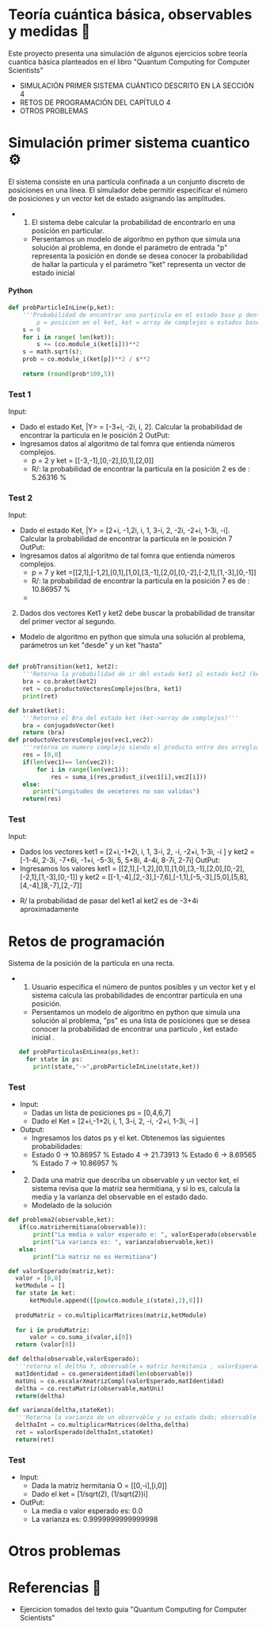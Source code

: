 # Teoría cuántica básica, observables y medidas 🚀
Este proyecto presenta una simulación de algunos ejercicios sobre teoría cuantica básica planteados en el libro "Quantum Computing for Computer Scientists"
* SIMULACIÓN PRIMER SISTEMA CUÁNTICO DESCRITO EN LA SECCIÓN 4 
* RETOS DE PROGRAMACIÓN DEL CAPÍTULO 4
* OTROS PROBLEMAS
# Simulación primer sistema cuantico  ⚙️
El sistema consiste en una partícula confinada a un conjunto discreto de posiciones en una línea. El simulador debe permitir especificar el número de posiciones y un vector ket de estado asignando las amplitudes.

+ 1. El sistema debe calcular la probabilidad de encontrarlo en una posición en particular.
  * Persentamos un modelo de algoritmo en python que simula una solución al problema, en donde el parámetro de entrada "p" representa la posición en donde se desea conocer la probabilidad de hallar la particula y el parámetro "ket" representa un vector de estado inicial 
  
#### Python
```python
def probParticleInLine(p,ket):
    '''Probabilidad de encontrar una particula en el estado base p dentro de ket 'ket'
        p = posicion en el ket, ket = array de complejos o estados bases'''
    s = 0    
    for i in range( len(ket)):
        s += (co.module_i(ket[i]))**2
    s = math.sqrt(s);
    prob = co.module_i(ket[p])**2 / s**2
    
    return (round(prob*100,5))
```
### Test 1
Input:
- Dado el estado Ket, |Y> = [-3+i, -2i, i, 2]. Calcular la probabilidad de encontrar la particula en le posición 2
OutPut:
- Ingresamos datos al algoritmo de tal fomra que entienda números complejos. 
  * p = 2 y ket = [[-3,-1],[0,-2],[0,1],[2,0]]
  * R/: la probabilidad de encontrar la particula en la posición 2 es de : 5.26316 %

### Test 2
Input:
- Dado el estado Ket, |Y> = [2+i, -1,2i, i, 1, 3-i, 2, -2i, -2+i, 1-3i, -i]. Calcular la probabilidad de encontrar la particula en le posición 7
OutPut:
- Ingresamos datos al algoritmo de tal fomra que entienda números complejos. 
  * p = 7 y ket =[[2,1],[-1,2],[0,1],[1,0],[3,-1],[2,0],[0,-2],[-2,1],[1,-3],[0,-1]]
  * R/: la probabilidad de encontrar la particula en la posición 7 es de : 10.86957 %
  * 
  
2. Dados dos vectores Ket1 y ket2 debe buscar la probabilidad de transitar del primer vector al segundo.
-  Modelo de algoritmo en python que simula una solución al problema, parámetros un ket "desde" y un ket "hasta"
```python

def probTransition(ket1, ket2):
    '''Retorna la probabilidad de ir del estado ket1 al estado ket2 (kets arrays)'''
    bra = co.braket(ket2) 
    ret = co.productoVectoresComplejos(bra, ket1)
    print(ret)

```
```python
def braket(ket):
    '''Retorna el Bra del estado ket (ket->array de complejos)'''
    bra = conjugadoVector(ket)
    return (bra)
def productoVectoresComplejos(vec1,vec2):
    '''retorna un numero complejo siendo el producto entre dos arreglso complejos'''
    res = [0,0]
    if(len(vec1)== len(vec2)):
        for i in range(len(vec1)):
            res = suma_i(res,product_i(vec1[i],vec2[i]))
    else:
       print("Longitudes de vecetores no son validas")
    return(res)
 ```
 ### Test
 Input:
 - Dados los vectores ket1 = [2+i,-1+2i, i, 1, 3-i, 2, -i, -2+i, 1-3i, -i ] y ket2 = [-1-4i, 2-3i, -7+6i, -1+i, -5-3i, 5, 5+8i, 4-4i, 8-7i, 2-7i]
OutPut:
- Ingresamos los valores ket1 =  [[2,1],[-1,2],[0,1],[1,0],[3,-1],[2,0],[0,-2],[-2,1],[1,-3],[0,-1]] y ket2 = [[-1,-4],[2,-3],[-7,6],[-1,1],[-5,-3],[5,0],[5,8],[4,-4],[8,-7],[2,-7]]
* R/ la probabilidad de pasar del ket1 al ket2 es de -3+4i aproximadamente
# Retos de programación 
 Sistema de la posición de la partícula en una recta.
 - 1. Usuario especifica el número de puntos posibles y un vector ket y el sistema calcula las probabilidades de encontrar partícula en una posición.
    * Persentamos un modelo de algoritmo en python que simula una solución al problema, "ps" es una lista de posiciones que se desea conocer la probabilidad de encontrar una particulo , ket estado inicial . 
 ```python
    def probParticulasEnLinea(ps,ket):
      for state in ps:
        print(state,"->",probParticleInLine(state,ket))
 ```
 
 ### Test
 - Input:
   * Dadas un lista de posiciones ps = [0,4,6,7]
   * Dado el Ket = [2+i,-1+2i, i, 1, 3-i, 2, -i, -2+i, 1-3i, -i ]
 - Output:
   * Ingresamos los datos ps y el ket. Obtenemos las siguientes probabilidades:
   * Estado  0 -> 10.86957 %
      Estado  4 -> 21.73913 %
      Estado  6 -> 8.69565 %
      Estado  7 -> 10.86957 %
- 2. Dada una matriz que describa un observable y un vector ket, el sistema revisa que la matriz sea hermitiana, y si lo es, calcula la media y la varianza del observable en el estado dado.
  * Modelado de la solución 
 ```python
 def problema2(observable,ket):
    if(co.matrizhermitiana(observable)):
        print("La media o valor esperado e: ", valorEsperado(observable,ket))
        print("La varianza es: ", varianza(observable,ket))
    else:
        print("La matriz no es Hermitiana")
 ```
  ```python
 def valorEsperado(matriz,ket):
    valor = [0,0]
    ketModule = []
    for state in ket:
        ketModule.append([[pow(co.module_i(state),2),0]])
    
    produMatriz = co.multiplicarMatrices(matriz,ketModule)
    
    for i in produMatriz:
        valor = co.suma_i(valor,i[0])
    return (valor[0])    

def deltha(observable,valorEsperado):
    '''retorna el deltha Y, observable = matriz hermitania , valorEsperado = real'''
    matIdentidad = co.generaidentidad(len(observable))
    matUni = co.escalarXmatrizCompl(valorEsperado,matIdentidad)
    deltha = co.restaMatriz(observable,matUni)
    return(deltha)

def varianza(deltha,stateKet):
    '''Retorna la varianza de un observable y su estado dado; observable = matriz, deltha = arrayEstado inicial'''
    delthaInt = co.multiplicarMatrices(deltha,deltha)
    ret = valorEsperado(delthaInt,stateKet)
    return(ret)
 ```
 ### Test
 - Input:
   * Dada la matriz hermitania O = [[0,-i],[i,0]]
   * Dado el ket = [1/sqrt(2), (1/sqrt(2))i]
 - OutPut:
   * La media o valor esperado es:  0.0
   * La varianza es:  0.9999999999999998
# Otros problemas
# Referencias 📝
- Ejercicion tomados del texto guia "Quantum Computing for Computer Scientists"
